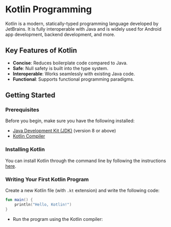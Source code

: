 # Kotlin Programming

Kotlin is a modern, statically-typed programming language developed by JetBrains. It is fully interoperable with Java and is widely used for Android app development, backend development, and more.

## Key Features of Kotlin
- **Concise**: Reduces boilerplate code compared to Java.
- **Safe**: Null safety is built into the type system.
- **Interoperable**: Works seamlessly with existing Java code.
- **Functional**: Supports functional programming paradigms.

## Getting Started

### Prerequisites
Before you begin, make sure you have the following installed:
- [Java Development Kit (JDK)](https://www.oracle.com/java/technologies/javase-jdk11-downloads.html) (version 8 or above)
- [Kotlin Compiler](https://kotlinlang.org/docs/command-line.html#downloading-the-compiler)

### Installing Kotlin
You can install Kotlin through the command line by following the instructions [here](https://kotlinlang.org/docs/command-line.html).

### Writing Your First Kotlin Program
Create a new Kotlin file (with `.kt` extension) and write the following code:

```kotlin
fun main() {
    println("Hello, Kotlin!")
}
```
- Run the program using the Kotlin compiler: 
